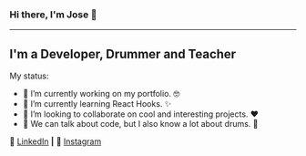 ### Hi there, I'm Jose 👋

---

## I'm a Developer, Drummer and Teacher

My status:

- 🔭 I’m currently working on my portfolio. :nerd_face:
- 🌱 I’m currently learning React Hooks. :sparkles:
- 👯 I’m looking to collaborate on cool and interesting projects. :heart:
- 💬 We can talk about code, but I also know a lot about drums. :drum:


:calling: [LinkedIn][LinkedIn] **|**
:camera_flash: [Instagram][Instagram]


[LinkedIn]: https://linkedin.com/in/joseantonio-casado
[Instagram]: https://www.instagram.com/joseacasado_drummer/

